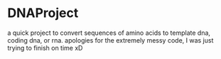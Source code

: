 # DNAProject
a quick project to convert sequences of amino acids to template dna, coding dna, or rna.
apologies for the extremely messy code, I was just trying to finish on time xD

